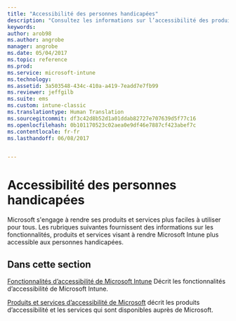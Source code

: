 ```yaml
---
title: "Accessibilité des personnes handicapées"
description: "Consultez les informations sur l’accessibilité des produits Microsoft."
keywords: 
author: arob98
ms.author: angrobe
manager: angrobe
ms.date: 05/04/2017
ms.topic: reference
ms.prod: 
ms.service: microsoft-intune
ms.technology: 
ms.assetid: 3a503548-434c-410a-a419-7eadd7e7fb99
ms.reviewer: jeffgilb
ms.suite: ems
ms.custom: intune-classic
ms.translationtype: Human Translation
ms.sourcegitcommit: df3c42d8b52d1a01ddab82727e707639d5f77c16
ms.openlocfilehash: 0b101170523c02aea0e9df46e7887cf423abef7c
ms.contentlocale: fr-fr
ms.lasthandoff: 06/08/2017


---
```


# <a name="accessibility-for-people-with-disabilities"></a>Accessibilité des personnes handicapées
Microsoft s'engage à rendre ses produits et services plus faciles à utiliser pour tous. Les rubriques suivantes fournissent des informations sur les fonctionnalités, produits et services visant à rendre Microsoft Intune plus accessible aux personnes handicapées.

## <a name="in-this-section"></a>Dans cette section
[Fonctionnalités d’accessibilité de Microsoft Intune](accessibility-features-of-microsoft-intune.md) Décrit les fonctionnalités d’accessibilité de Microsoft Intune.

[Produits et services d’accessibilité de Microsoft](accessibility-products-and-services-from-microsoft.md) décrit les produits d’accessibilité et les services qui sont disponibles auprès de Microsoft.

